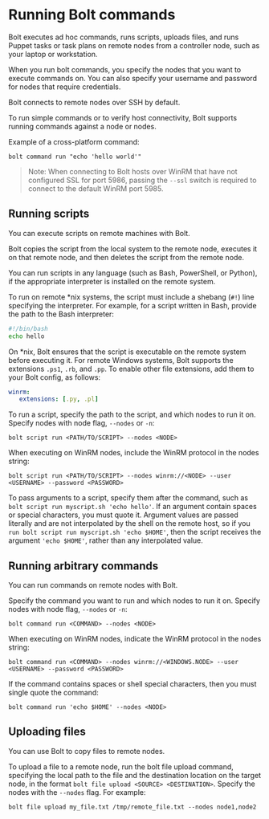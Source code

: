 
# Running Bolt commands


Bolt executes ad hoc commands, runs scripts, uploads files, and runs Puppet
tasks or task plans on remote nodes from a controller node, such as your laptop
or workstation.

When you run bolt commands, you specify the nodes that you want to execute
commands on. You can also specify your username and password for nodes that
require credentials.

Bolt connects to remote nodes over SSH by default.

To run simple commands or to verify host connectivity, Bolt supports running
commands against a node or nodes.

Example of a cross-platform command:

```
bolt command run "echo 'hello world'"

```

> Note: When connecting to Bolt hosts over WinRM that have not configured SSL for
> port 5986, passing the `--ssl` switch is required to connect to the default WinRM
> port 5985.

## Running scripts

You can execute scripts on remote machines with Bolt.

Bolt copies the script from the local system to the remote node, executes it on
that remote node, and then deletes the script from the remote node.

You can run scripts in any language (such as Bash, PowerShell, or Python), if
the appropriate interpreter is installed on the remote system.

To run on remote *nix systems, the script must include a shebang (`#!`) line
specifying the interpreter. For example, for a script written in Bash, provide
the path to the Bash interpreter:


```bash
#!/bin/bash
echo hello
```

On *nix, Bolt ensures that the script is executable on the remote system before
executing it. For remote Windows systems, Bolt supports the extensions `.ps1`,
`.rb`, and `.pp`. To enable other file extensions, add them to your Bolt config, as
follows:

```yaml
winrm:
   extensions: [.py, .pl]
```

To run a script, specify the path to the script, and which nodes to run it on.
Specify nodes with node flag, `--nodes` or `-n`:

```
bolt script run <PATH/TO/SCRIPT> --nodes <NODE>
```

When executing on WinRM nodes, include the WinRM protocol in the nodes string:

```
bolt script run <PATH/TO/SCRIPT> --nodes winrm://<NODE> --user <USERNAME> --password <PASSWORD>

```
To pass arguments to a script, specify them after the command, such as `bolt
script run myscript.sh 'echo hello'`. If an argument contain spaces or special
characters, you must quote it. Argument values are passed literally and are not
interpolated by the shell on the remote host, so if you `run bolt script run
myscript.sh 'echo $HOME'`, then the script receives the argument `'echo $HOME'`,
rather than any interpolated value.

## Running arbitrary commands

You can run commands on remote nodes with Bolt.

Specify the command you want to run and which nodes to run it on. Specify nodes
with node flag, `--nodes` or `-n`:

```
bolt command run <COMMAND> --nodes <NODE>
```

When executing on WinRM nodes, indicate the WinRM protocol in the nodes string:
```
bolt command run <COMMAND> --nodes winrm://<WINDOWS.NODE> --user <USERNAME> --password <PASSWORD>
```

If the command contains spaces or shell special characters, then you must single quote the command:
```
bolt command run 'echo $HOME' --nodes <NODE>
```


## Uploading files
You can use Bolt to copy files to remote nodes.

To upload a file to a remote node, run the bolt file upload command, specifying
the local path to the file and the destination location on the target node, in
the format `bolt file upload <SOURCE> <DESTINATION>`. Specify the nodes with the
`--nodes` flag. For example:

```
bolt file upload my_file.txt /tmp/remote_file.txt --nodes node1,node2
```
